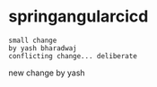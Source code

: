 # springangularcicd
    small change 
    by yash bharadwaj
    conflicting change... deliberate
new change by yash